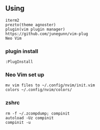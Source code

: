 ## Using
```
iterm2
prezto(theme agnoster)
plugin(vim plugin manager)
https://github.com/junegunn/vim-plug
Neo Vim
```

### plugin install
```
:PlugInstall
```

### Neo Vim set up
```
mv vim files to ~/.config/nvim/init.vim
colors ~/.config/nvim/colors/
```

### zshrc
```
rm -f ~/.zcompdump; compinit
autoload -Uz compinit
compinit -u
```
